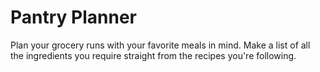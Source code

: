 # Pantry Planner

Plan your grocery runs with your favorite meals in mind. Make a list of all the ingredients you require straight from the recipes you're following. 
